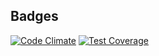 ## Badges

[![Code Climate](https://codeclimate.com/github/trevor-viljoen/HRCBot/badges/gpa.svg)](https://codeclimate.com/github/trevor-viljoen/HRCBot)
[![Test Coverage](https://codeclimate.com/github/trevor-viljoen/HRCBot/badges/coverage.svg)](https://codeclimate.com/github/trevor-viljoen/HRCBot/coverage)
